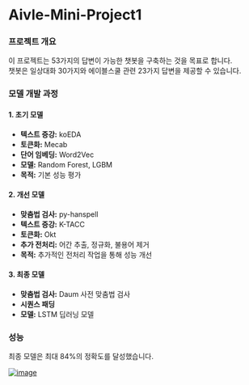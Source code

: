 # Aivle-Mini-Project1

### 프로젝트 개요
이 프로젝트는 53가지의 답변이 가능한 챗봇을 구축하는 것을 목표로 합니다.  
챗봇은 일상대화 30가지와 에이블스쿨 관련 23가지 답변을 제공할 수 있습니다.

### 모델 개발 과정

#### 1. 초기 모델
- **텍스트 증강:** koEDA
- **토큰화:** Mecab
- **단어 임베딩:** Word2Vec
- **모델:** Random Forest, LGBM
- **목적:** 기본 성능 평가

#### 2. 개선 모델
- **맞춤법 검사:** py-hanspell
- **텍스트 증강:** K-TACC
- **토큰화:** Okt
- **추가 전처리:** 어간 추출, 정규화, 불용어 제거
- **목적:** 추가적인 전처리 작업을 통해 성능 개선

#### 3. 최종 모델
- **맞춤법 검사:** Daum 사전 맞춤법 검사
- **시퀀스 패딩**
- **모델:** LSTM 딥러닝 모델

### 성능
최종 모델은 최대 84%의 정확도를 달성했습니다.  

[![image](https://github.com/codnjs042/Aivle-Mini-Project1/assets/73993796/c43eb749-da5c-4d14-bd64-77d3705e5e58)](https://github.com/codnjs042/Aivle-Mini-Project1/blob/main/4%EA%B8%B0_3.%20Aivle%20%EC%8A%A4%EC%BF%A8%20%EC%A7%80%EC%9B%90%20%EC%A7%88%EB%AC%B8%2C%20%EB%8B%B5%EB%B3%80%20%EC%B1%97%EB%B4%87%20%EB%A7%8C%EB%93%A4%EA%B8%B0_%EB%AA%A8%EB%8D%B8%EB%A7%81.ipynb)

